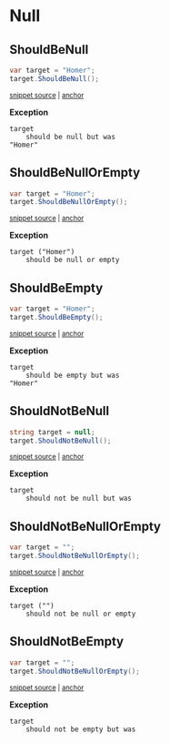 # Null


## ShouldBeNull

<!-- snippet: StringExamples.ShouldBeNull.codeSample.approved.cs -->
<a id='snippet-StringExamples.ShouldBeNull.codeSample.approved.cs'></a>
```cs
var target = "Homer";
target.ShouldBeNull();
```
<sup><a href='/src/DocumentationExamples/CodeExamples/StringExamples.ShouldBeNull.codeSample.approved.cs#L1-L2' title='File snippet `StringExamples.ShouldBeNull.codeSample.approved.cs` was extracted from'>snippet source</a> | <a href='#snippet-StringExamples.ShouldBeNull.codeSample.approved.cs' title='Navigate to start of snippet `StringExamples.ShouldBeNull.codeSample.approved.cs`'>anchor</a></sup>
<!-- endSnippet -->

**Exception**

<!-- include: StringExamples.ShouldBeNull.exceptionText.approved.txt -->
```
target
    should be null but was
"Homer"
```
<!-- endInclude -->


## ShouldBeNullOrEmpty

<!-- snippet: StringExamples.ShouldBeNullOrEmpty.codeSample.approved.cs -->
<a id='snippet-StringExamples.ShouldBeNullOrEmpty.codeSample.approved.cs'></a>
```cs
var target = "Homer";
target.ShouldBeNullOrEmpty();
```
<sup><a href='/src/DocumentationExamples/CodeExamples/StringExamples.ShouldBeNullOrEmpty.codeSample.approved.cs#L1-L2' title='File snippet `StringExamples.ShouldBeNullOrEmpty.codeSample.approved.cs` was extracted from'>snippet source</a> | <a href='#snippet-StringExamples.ShouldBeNullOrEmpty.codeSample.approved.cs' title='Navigate to start of snippet `StringExamples.ShouldBeNullOrEmpty.codeSample.approved.cs`'>anchor</a></sup>
<!-- endSnippet -->

**Exception**

<!-- include: StringExamples.ShouldBeNullOrEmpty.exceptionText.approved.txt -->
```
target ("Homer")
    should be null or empty
```
<!-- endInclude -->


## ShouldBeEmpty

<!-- snippet: StringExamples.ShouldBeEmpty.codeSample.approved.cs -->
<a id='snippet-StringExamples.ShouldBeEmpty.codeSample.approved.cs'></a>
```cs
var target = "Homer";
target.ShouldBeEmpty();
```
<sup><a href='/src/DocumentationExamples/CodeExamples/StringExamples.ShouldBeEmpty.codeSample.approved.cs#L1-L2' title='File snippet `StringExamples.ShouldBeEmpty.codeSample.approved.cs` was extracted from'>snippet source</a> | <a href='#snippet-StringExamples.ShouldBeEmpty.codeSample.approved.cs' title='Navigate to start of snippet `StringExamples.ShouldBeEmpty.codeSample.approved.cs`'>anchor</a></sup>
<!-- endSnippet -->

**Exception**

<!-- include: StringExamples.ShouldBeEmpty.exceptionText.approved.txt -->
```
target
    should be empty but was
"Homer"
```
<!-- endInclude -->


## ShouldNotBeNull

<!-- snippet: StringExamples.ShouldNotBeNull.codeSample.approved.cs -->
<a id='snippet-StringExamples.ShouldNotBeNull.codeSample.approved.cs'></a>
```cs
string target = null;
target.ShouldNotBeNull();
```
<sup><a href='/src/DocumentationExamples/CodeExamples/StringExamples.ShouldNotBeNull.codeSample.approved.cs#L1-L2' title='File snippet `StringExamples.ShouldNotBeNull.codeSample.approved.cs` was extracted from'>snippet source</a> | <a href='#snippet-StringExamples.ShouldNotBeNull.codeSample.approved.cs' title='Navigate to start of snippet `StringExamples.ShouldNotBeNull.codeSample.approved.cs`'>anchor</a></sup>
<!-- endSnippet -->

**Exception**

<!-- include: StringExamples.ShouldNotBeNull.exceptionText.approved.txt -->
```
target
    should not be null but was
```
<!-- endInclude -->


## ShouldNotBeNullOrEmpty

<!-- snippet: StringExamples.ShouldNotBeNullOrEmpty.codeSample.approved.cs -->
<a id='snippet-StringExamples.ShouldNotBeNullOrEmpty.codeSample.approved.cs'></a>
```cs
var target = "";
target.ShouldNotBeNullOrEmpty();
```
<sup><a href='/src/DocumentationExamples/CodeExamples/StringExamples.ShouldNotBeNullOrEmpty.codeSample.approved.cs#L1-L2' title='File snippet `StringExamples.ShouldNotBeNullOrEmpty.codeSample.approved.cs` was extracted from'>snippet source</a> | <a href='#snippet-StringExamples.ShouldNotBeNullOrEmpty.codeSample.approved.cs' title='Navigate to start of snippet `StringExamples.ShouldNotBeNullOrEmpty.codeSample.approved.cs`'>anchor</a></sup>
<!-- endSnippet -->

**Exception**

<!-- include: StringExamples.ShouldNotBeNullOrEmpty.exceptionText.approved.txt -->
```
target ("")
    should not be null or empty
```
<!-- endInclude -->


## ShouldNotBeEmpty

<!-- snippet: StringExamples.ShouldNotBeNullOrEmpty.codeSample.approved.cs -->
<a id='snippet-StringExamples.ShouldNotBeNullOrEmpty.codeSample.approved.cs'></a>
```cs
var target = "";
target.ShouldNotBeNullOrEmpty();
```
<sup><a href='/src/DocumentationExamples/CodeExamples/StringExamples.ShouldNotBeNullOrEmpty.codeSample.approved.cs#L1-L2' title='File snippet `StringExamples.ShouldNotBeNullOrEmpty.codeSample.approved.cs` was extracted from'>snippet source</a> | <a href='#snippet-StringExamples.ShouldNotBeNullOrEmpty.codeSample.approved.cs' title='Navigate to start of snippet `StringExamples.ShouldNotBeNullOrEmpty.codeSample.approved.cs`'>anchor</a></sup>
<!-- endSnippet -->

**Exception**

<!-- include: StringExamples.ShouldNotBeEmpty.exceptionText.approved.txt -->
```
target
    should not be empty but was
```
<!-- endInclude -->


